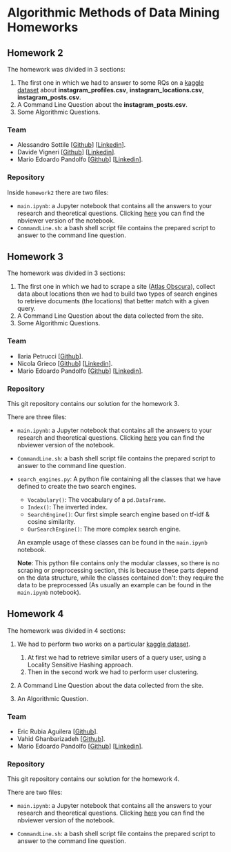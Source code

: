 # Algorithmic Methods of Data Mining Homeworks

## Homework 2

The homework was divided in 3 sections:

1. The first one in which we had to answer to some RQs on a [kaggle dataset](https://www.kaggle.com/datasets/shmalex/instagram-dataset) about **instagram_profiles.csv**, **instagram_locations.csv**, **instagram_posts.csv**.
2. A Command Line Question about the **instagram_posts.csv**.
3. Some Algorithmic Questions.

### Team

- Alessandro Sottile [[Github](https://github.com/Sottix99)] [[Linkedin](https://www.linkedin.com/in/alessandro-sottile-181863158/)].
- Davide Vigneri [[Github](https://github.com/VigneriDavide)] [[Linkedin](https://www.linkedin.com/in/davide-vigneri-59a56021a/)].
- Mario Edoardo Pandolfo [[Github](https://github.com/JRhin)] [[Linkedin](https://www.linkedin.com/in/jrhin/)].

### Repository

Inside `homework2` there are two files:

- `main.ipynb`:  a Jupyter notebook that contains all the answers to your research and theoretical questions. Clicking [here](https://nbviewer.org/github/JRhin/algorithmic-methods-of-data-mining-homeworks/blob/main/homework2/main.ipynb) you can find the nbviewer version of the notebook.
- `CommandLine.sh`: a bash shell script file contains the prepared script to answer to the command line question.

## Homework 3

The homework was divided in 3 sections:

1. The first one in which we had to scrape a site ([Atlas Obscura](https://www.atlasobscura.com/)), collect data about locations then we had to build two types of search engines to retrieve documents (the locations) that better match with a given query.
2. A Command Line Question about the data collected from the site.
3. Some Algorithmic Questions.

### Team

- Ilaria Petrucci [[Github](https://github.com/ilapetr)].
- Nicola Grieco [[Github](https://github.com/nicolagrieco00)] [[Linkedin](https://www.linkedin.com/in/nicola-grieco-36a993233/)].
- Mario Edoardo Pandolfo [[Github](https://github.com/JRhin)] [[Linkedin](https://www.linkedin.com/in/jrhin/)].

### Repository

This git repository contains our solution for the homework 3.

There are three files:

- `main.ipynb`:  a Jupyter notebook that contains all the answers to your research and theoretical questions. Clicking [here](https://nbviewer.org/github/JRhin/algorithmic-methods-of-data-mining-homeworks/blob/main/homework3/main.ipynb) you can find the nbviewer version of the notebook.

- `CommandLine.sh`: a bash shell script file contains the prepared script to answer to the command line question.

- `search_engines.py`: A python file containing all the classes that we have defined to create the two search engines.

  - `Vocabulary()`: The vocabulary of a `pd.DataFrame`.
  - `Index()`: The inverted index.
  - `SearchEngine()`: Our first simple search engine based on tf-idf & cosine similarity.
  - `OurSearchEngine()`: The more complex search engine.

  An example usage of these classes can be found in the `main.ipynb` notebook.

  **Note**: This python file contains only the modular classes, so there is no scraping or preprocessing section, this is because these parts depend on the data structure, while the classes contained don't: they require the data to be preprocessed (As usually an example can be found in the `main.ipynb` notebook).

## Homework 4

The homework was divided in 4 sections:

1. We had to perform two works on a particular [kaggle dataset](https://www.kaggle.com/datasets/shivamb/bank-customer-segmentation).
   1. At first we had to retrieve similar users of a query user, using a Locality Sensitive Hashing approach.
   2. Then in the second work we had to perform user clustering.

2. A Command Line Question about the data collected from the site.
3. An Algorithmic Question.

### Team

- Eric Rubia Aguilera [[Github](https://github.com/ericrubia99)].
- Vahid Ghanbarizadeh [[Github](https://github.com/Vah1d)].
- Mario Edoardo Pandolfo [[Github](https://github.com/JRhin)] [[Linkedin](https://www.linkedin.com/in/jrhin/)].

### Repository

This git repository contains our solution for the homework 4.

There are two files:

- `main.ipynb`:  a Jupyter notebook that contains all the answers to your research and theoretical questions. Clicking [here](https://nbviewer.org/github/JRhin/algorithmic-methods-of-data-mining-homeworks/blob/main/homework3/main.ipynb) you can find the nbviewer version of the notebook.

- `CommandLine.sh`: a bash shell script file contains the prepared script to answer to the command line question.
